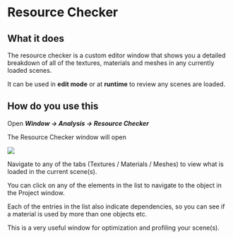 # Resource Checker

## What it does

The resource checker is a custom editor window that shows you a detailed breakdown of all of the textures, materials and meshes in any currently loaded scenes.

It can be used in **edit mode** or at **runtime** to review any scenes are loaded.

## How do you use this

Open ***Window -> Analysis -> Resource Checker***

The Resource Checker window will open

![](../../Images/ResourceChecker.png)

Navigate to any of the tabs (Textures / Materials / Meshes) to view what is loaded in the current scene(s).

You can click on any of the elements in the list to navigate to the object in the Project window.

Each of the entries in the list also indicate dependencies, so you can see if a material is used by more than one objects etc.

This is a very useful window for optimization and profiling your scene(s).

